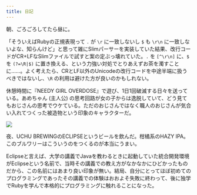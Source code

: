 ```yaml
---
title: 日記
---
```


朝、ごろごろしてたら昼に。

「そういえばRubyの正規表現って `.` が `\r` に一致しないし `$` も `\r\n` に一致しないよな、知らんけど」と思って雑にSlimパーサーを実装していた結果、改行コードがCR+LFなSlimファイルで試すと案の定ぶっ壊れていた。`.` を `[^\r\n]` に、`$` を `(?=\R|$)` に置き換える、という力強い対処でとりあえずお茶を濁すことに……。よく考えたら、CRとLF以外のUnicodeの改行コードを中途半端に扱うべきではないし、`\R` の利用は避けた方が良いのかもしれない。

休憩時間に『NEEDY GIRL OVERDOSE』で遊び、1日1回破滅する日々を送っている。あめちゃん (主人公) の思考回路が女の子からは逸脱していて、どう見てもおじさんの思考でウケている。ただのおじさんではなく職人のおじさんが気合い入れてつくった被造物という印象のキャラクターだ。

![](https://i.imgur.com/kEbJB1oh.jpg)

夜、UCHU BREWINGのECLIPSEというビールを飲んだ。柑橘系のHAZY IPA。このブルワリーはこういうのをつくるのが本当にうまい。

Eclipseと言えば、大学の講義でJavaを教わるときに起動していた統合開発環境がEclipseという名前で、当時その講義での教え方がなかなかにひどかったものだから、この名前にはあまり良い印象が無い。結局、自分にとってほぼ初めてのプログラミングであったその講義での体験はおおよそ失敗に終わって、後に独学でRubyを学んで本格的にプログラミングに触れることになった。
